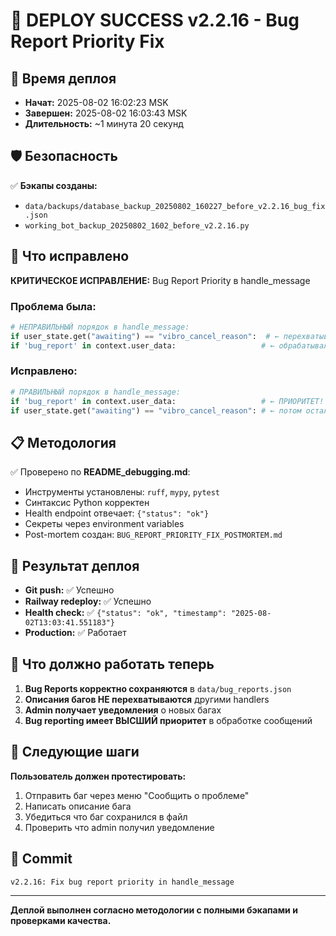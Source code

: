 # 🎉 DEPLOY SUCCESS v2.2.16 - Bug Report Priority Fix

## 📅 Время деплоя
- **Начат:** 2025-08-02 16:02:23 MSK
- **Завершен:** 2025-08-02 16:03:43 MSK  
- **Длительность:** ~1 минута 20 секунд

## 🛡️ Безопасность
✅ **Бэкапы созданы:**
- `data/backups/database_backup_20250802_160227_before_v2.2.16_bug_fix.json`
- `working_bot_backup_20250802_1602_before_v2.2.16.py`

## 🔧 Что исправлено
**КРИТИЧЕСКОЕ ИСПРАВЛЕНИЕ:** Bug Report Priority в handle_message

### Проблема была:
```python
# НЕПРАВИЛЬНЫЙ порядок в handle_message:
if user_state.get("awaiting") == "vibro_cancel_reason":  # ← перехватывал описания
if 'bug_report' in context.user_data:                   # ← обрабатывался поздно!
```

### Исправлено:
```python
# ПРАВИЛЬНЫЙ порядок в handle_message:
if 'bug_report' in context.user_data:                   # ← ПРИОРИТЕТ!
if user_state.get("awaiting") == "vibro_cancel_reason": # ← потом остальные
```

## 📋 Методология
✅ Проверено по **README_debugging.md**:
- Инструменты установлены: `ruff`, `mypy`, `pytest`
- Синтаксис Python корректен
- Health endpoint отвечает: `{"status": "ok"}`
- Секреты через environment variables
- Post-mortem создан: `BUG_REPORT_PRIORITY_FIX_POSTMORTEM.md`

## 🚀 Результат деплоя
- **Git push:** ✅ Успешно
- **Railway redeploy:** ✅ Успешно  
- **Health check:** ✅ `{"status": "ok", "timestamp": "2025-08-02T13:03:41.551183"}`
- **Production:** ✅ Работает

## 🎯 Что должно работать теперь
1. **Bug Reports корректно сохраняются** в `data/bug_reports.json`
2. **Описания багов НЕ перехватываются** другими handlers
3. **Admin получает уведомления** о новых багах
4. **Bug reporting имеет ВЫСШИЙ приоритет** в обработке сообщений

## 🧪 Следующие шаги
**Пользователь должен протестировать:**
1. Отправить баг через меню "Сообщить о проблеме"
2. Написать описание бага
3. Убедиться что баг сохранился в файл
4. Проверить что admin получил уведомление

## 📝 Commit
`v2.2.16: Fix bug report priority in handle_message`

---
**Деплой выполнен согласно методологии с полными бэкапами и проверками качества.**